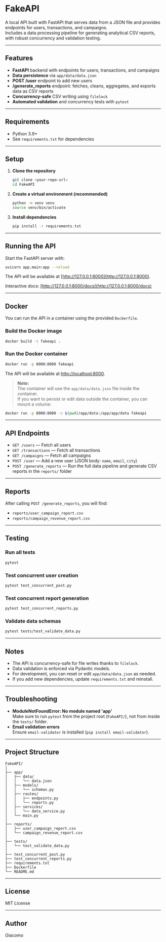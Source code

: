 # FakeAPI

A local API built with FastAPI that serves data from a JSON file and provides endpoints for users, transactions, and campaigns.  
Includes a data processing pipeline for generating analytical CSV reports, with robust concurrency and validation testing.

---

## Features

- **FastAPI** backend with endpoints for users, transactions, and campaigns
- **Data persistence** via `app/data/data.json`
- **POST /user** endpoint to add new users
- **/generate_reports** endpoint: fetches, cleans, aggregates, and exports data as CSV reports
- **Concurrency-safe** CSV writing using `filelock`
- **Automated validation** and concurrency tests with `pytest`

---

## Requirements

- Python 3.9+
- See `requirements.txt` for dependencies

---

## Setup

1. **Clone the repository**
   ```sh
   git clone <your-repo-url>
   cd FakeAPI
   ```

2. **Create a virtual environment (recommended)**
   ```sh
   python -m venv venv
   source venv/bin/activate
   ```

3. **Install dependencies**
   ```sh
   pip install -r requirements.txt
   ```

---

## Running the API

Start the FastAPI server with:

```sh
uvicorn app.main:app --reload
```

The API will be available at [http://127.0.0.1:8000](http://127.0.0.1:8000).

Interactive docs: [http://127.0.0.1:8000/docs](http://127.0.0.1:8000/docs)

---

## Docker

You can run the API in a container using the provided `Dockerfile`.

### Build the Docker image

```sh
docker build -t fakeapi .
```

### Run the Docker container

```sh
docker run -p 8000:8000 fakeapi
```

The API will be available at [http://localhost:8000](http://localhost:8000).

> **Note:**  
> The container will use the `app/data/data.json` file inside the container.  
> If you want to persist or edit data outside the container, you can mount a volume:

```sh
docker run -p 8000:8000 -v $(pwd)/app/data:/app/app/data fakeapi
```

---

## API Endpoints

- `GET /users` — Fetch all users
- `GET /transactions` — Fetch all transactions
- `GET /campaigns` — Fetch all campaigns
- `POST /user` — Add a new user (JSON body: `name`, `email`, `city`)
- `POST /generate_reports` — Run the full data pipeline and generate CSV reports in the `reports/` folder

---

## Reports

After calling `POST /generate_reports`, you will find:

- `reports/user_campaign_report.csv`
- `reports/campaign_revenue_report.csv`

---

## Testing

### Run all tests

```sh
pytest
```

### Test concurrent user creation

```sh
pytest test_concurrent_post.py
```

### Test concurrent report generation

```sh
pytest test_concurrent_reports.py
```

### Validate data schemas

```sh
pytest tests/test_validate_data.py
```

---

## Notes

- The API is concurrency-safe for file writes thanks to `filelock`.
- Data validation is enforced via Pydantic models.
- For development, you can reset or edit `app/data/data.json` as needed.
- If you add new dependencies, update `requirements.txt` and reinstall.

---

## Troubleshooting

- **ModuleNotFoundError: No module named 'app'**  
  Make sure to run `pytest` from the project root (`FakeAPI/`), not from inside the `tests/` folder.
- **Email validation errors**  
  Ensure `email-validator` is installed (`pip install email-validator`).

---

## Project Structure

```
FakeAPI/
│
├── app/
│   ├── data/
│   │   └── data.json
│   ├── models/
│   │   └── schemas.py
│   ├── routes/
│   │   ├── endpoints.py
│   │   └── reports.py
│   ├── services/
│   │   └── data_service.py
│   └── main.py
│
├── reports/
│   ├── user_campaign_report.csv
│   └── campaign_revenue_report.csv
│
├── tests/
│   └── test_validate_data.py
│
├── test_concurrent_post.py
├── test_concurrent_reports.py
├── requirements.txt
├── Dockerfile
└── README.md
```

---

## License

MIT License

---

## Author

Giacomo
